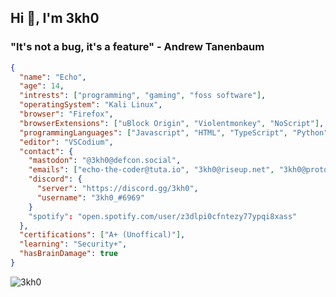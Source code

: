 ## Hi 👋, I'm 3kh0

### "It's not a bug, it's a feature" - Andrew Tanenbaum

```json
{
  "name": "Echo",
  "age": 14,
  "intrests": ["programming", "gaming", "foss software"],
  "operatingSystem": "Kali Linux",
  "browser": "Firefox",
  "browserExtensions": ["uBlock Origin", "Violentmonkey", "NoScript"],
  "programmingLanguages": ["Javascript", "HTML", "TypeScript", "Python", "CSS", "Markdown"],
  "editor": "VSCodium",
  "contact": {
    "mastodon": "@3kh0@defcon.social",
    "emails": ["echo-the-coder@tuta.io", "3kh0@riseup.net", "3kh0@proton.me"],
    "discord": {
      "server": "https://discord.gg/3kh0",
      "username": "3kh0_#6969"
    }
    "spotify": "open.spotify.com/user/z3dlpi0cfntezy77ypqi8xass"
  },
  "certifications": ["A+ (Unoffical)"],
  "learning": "Security+",
  "hasBrainDamage": true
}
```
<img src="https://komarev.com/ghpvc/?username=3kh0&label=Amount of eyeballs that saw this &color=001eff&style=flat" alt="3kh0" />
